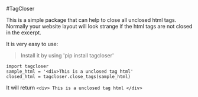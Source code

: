 #TagCloser


This is a simple package that can help to close all unclosed html tags.
Normally your website layout will look strange if the html tags are not closed in the excerpt.

It is very easy to use:

> Install it by using 'pip install tagcloser'
```
import tagcloser
sample_html = '<div>This is a unclosed tag html'
closed_html = tagcloser.close_tags(sample_html)
```
  
It will return ```<div> This is a unclosed tag html </div>```
